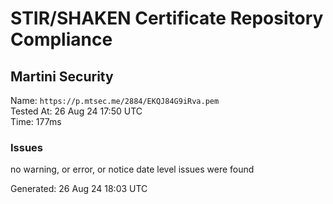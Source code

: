 # STIR/SHAKEN Certificate Repository Compliance

## Martini Security

Name: `https://p.mtsec.me/2884/EKQJ84G9iRva.pem`\
Tested At: 26 Aug 24 17:50 UTC\
Time: 177ms

### Issues

no warning, or error, or notice date level issues were found

Generated: 26 Aug 24 18:03 UTC